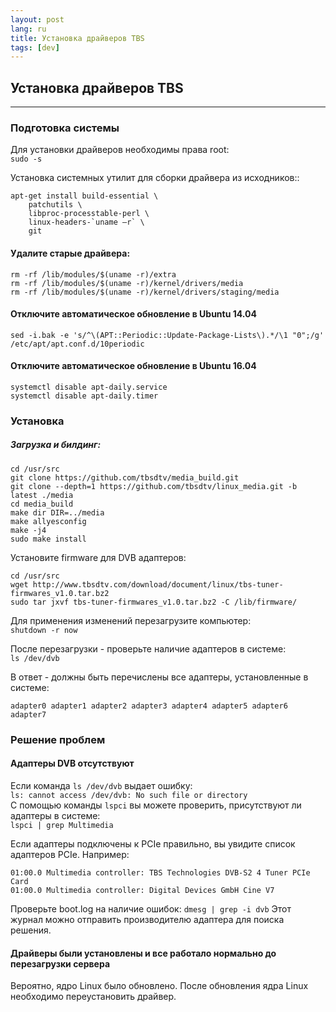 ```yaml
---
layout: post
lang: ru
title: Установка драйверов TBS
tags: [dev]
---
```


## Установка драйверов TBS

---

<!-- more -->

### Подготовка системы
Для установки драйверов необходимы права root:  
`sudo -s`


Установка системных утилит для сборки драйвера из исходников::  
```
apt-get install build-essential \
    patchutils \
    libproc-processtable-perl \
    linux-headers-`uname –r` \
    git
```


#### Удалите старые драйвера:  

```
rm -rf /lib/modules/$(uname -r)/extra
rm -rf /lib/modules/$(uname -r)/kernel/drivers/media
rm -rf /lib/modules/$(uname -r)/kernel/drivers/staging/media
```


#### Отключите автоматическое обновление в Ubuntu 14.04  

`sed -i.bak -e 's/^\(APT::Periodic::Update-Package-Lists\).*/\1 "0";/g' /etc/apt/apt.conf.d/10periodic`

#### Отключите автоматическое обновление в Ubuntu 16.04
```
systemctl disable apt-daily.service
systemctl disable apt-daily.timer
```

### Установка

##### Загрузка и билдинг:
``` 
cd /usr/src
git clone https://github.com/tbsdtv/media_build.git
git clone --depth=1 https://github.com/tbsdtv/linux_media.git -b latest ./media
cd media_build
make dir DIR=../media
make allyesconfig
make -j4
sudo make install
``` 

Установите  firmware для DVB адаптеров:  
``` 
cd /usr/src
wget http://www.tbsdtv.com/download/document/linux/tbs-tuner-firmwares_v1.0.tar.bz2
sudo tar jxvf tbs-tuner-firmwares_v1.0.tar.bz2 -C /lib/firmware/
``` 

Для применения изменений перезагрузите компьютер:  
`shutdown -r now`  

После перезагрузки - проверьте наличие адаптеров в системе:  
`ls /dev/dvb`  

В ответ - должны быть перечислены все адаптеры, установленные в системе:    
```
adapter0 adapter1 adapter2 adapter3 adapter4 adapter5 adapter6 adapter7
```

### Решение проблем

#### Адаптеры DVB отсутствуют

Если команда `ls /dev/dvb` выдает ошибку:  
`ls: cannot access /dev/dvb: No such file or directory`  
С помощью команды `lspci` вы можете проверить, присутствуют ли адаптеры в системе:  
`lspci | grep Multimedia` 

Если адаптеры подключены к PCIe правильно, вы увидите список адаптеров PCIe. Например:  
```
01:00.0 Multimedia controller: TBS Technologies DVB-S2 4 Tuner PCIe Card
01:00.0 Multimedia controller: Digital Devices GmbH Cine V7
```

Проверьте boot.log на наличие ошибок:
`dmesg | grep -i dvb`
Этот журнал можно отправить производителю адаптера для поиска решения.

#### Драйверы были установлены и все работало нормально до перезагрузки сервера 
Вероятно, ядро Linux было обновлено. После обновления ядра Linux необходимо переустановить драйвер.

